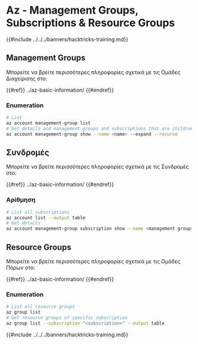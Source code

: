 # Az - Management Groups, Subscriptions & Resource Groups

{{#include ../../../banners/hacktricks-training.md}}

## Management Groups

Μπορείτε να βρείτε περισσότερες πληροφορίες σχετικά με τις Ομάδες Διαχείρισης στο:

{{#ref}}
../az-basic-information/
{{#endref}}

### Enumeration
```bash
# List
az account management-group list
# Get details and management groups and subscriptions that are children
az account management-group show --name <name> --expand --recurse
```
## Συνδρομές

Μπορείτε να βρείτε περισσότερες πληροφορίες σχετικά με τις Συνδρομές στο:

{{#ref}}
../az-basic-information/
{{#endref}}

### Αρίθμηση
```bash
# List all subscriptions
az account list --output table
# Get details
az account management-group subscription show --name <management group> --subscription <subscription>
```
## Resource Groups

Μπορείτε να βρείτε περισσότερες πληροφορίες σχετικά με τις Ομάδες Πόρων στο:

{{#ref}}
../az-basic-information/
{{#endref}}

### Enumeration
```bash
# List all resource groups
az group list
# Get resource groups of specific subscription
az group list --subscription "<subscription>" --output table
```
{{#include ../../../banners/hacktricks-training.md}}
